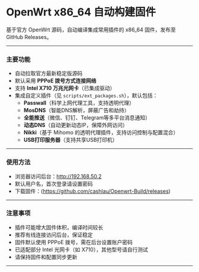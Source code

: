 # OpenWrt x86_64 自动构建固件

基于官方 OpenWrt 源码，自动编译集成常用插件的 x86_64 固件，发布至 GitHub Releases。

---

### 主要功能

- 自动拉取官方最新稳定版源码  
- 默认采用 **PPPoE 拨号方式连接网络**  
- 支持 **Intel X710 万兆光网卡**（已集成驱动）  
- 集成自定义插件（见 `scripts/ext_packages.sh`），默认包括：  
  - **Passwall**（科学上网代理工具，支持透明代理）  
  - **MosDNS**（智能DNS解析，屏蔽广告和劫持）  
  - **全能推送**（微信、钉钉、Telegram等多平台消息通知）  
  - **动态DNS**（自动更新动态IP，保障外网访问）  
  - **Nikki**（基于 Mihomo 的透明代理插件，支持访问控制与配置混合）  
  - **USB打印服务器**（支持共享USB打印机）  

---

### 使用方法

- 浏览器访问后台：http://192.168.50.2  
- 默认用户名，首次登录请设置密码  
- 下载固件：(https://github.com/cashlau/Openwrt-Build/releases)  

---


### 注意事项

- 插件可能增大固件体积，编译时间较长  
- 推荐有线连接访问后台，保证稳定  
- 固件默认使用 PPPoE 拨号，需在后台设置账户密码  
- 已适配部分 Intel 光网卡（如 X710），其他型号请自行测试  
- 请保持固件和配置同步更新  

---
